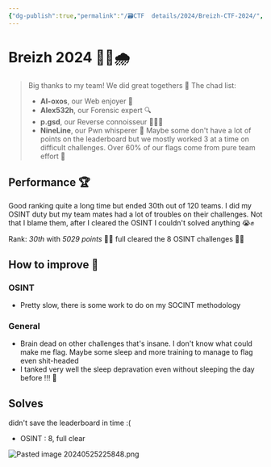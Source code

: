 ```yaml
---
{"dg-publish":true,"permalink":"/🗃CTF  details/2024/Breizh-CTF-2024/","tags":["Wrap-up","Breizh","Mid"]}
---
```


# Breizh 2024 🌊😋🌧️

> Big thanks to my team! We did great togethers 💖
> The chad list:
> - **Al-oxos**, our Web enjoyer 🤤
> - **Alex532h**, our Forensic expert 🔍
> - **p.gsd**, our Reverse connoisseur 👨‍🍳🥞
> - **NineLine**, our Pwn whisperer 🙏
> Maybe some don't have a lot of points on the leaderboard but we mostly worked 3 at a time on difficult challenges. Over 60% of our flags come from pure team effort 💪

## Performance 🏆
Good ranking quite a long time but ended 30th out of 120 teams. I did my OSINT duty but my team mates had a lot of troubles on their challenges. Not that I blame them, after I cleared the OSINT I couldn't solved anything 😭✊

Rank: *30th* with *5029 points* 🤯🎉
	full cleared the 8 OSINT challenges 🕵️‍♂️

## How to improve 📝
### OSINT
- Pretty slow, there is some work to do on my SOCINT methodology
### General
- Brain dead on other challenges that's insane. I don't know what could make me flag. Maybe some sleep and more training to manage to flag even shit-headed
- I tanked very well the sleep depravation even without sleeping the day before !!! 🤯

## Solves
didn't save the leaderboard in time :(
-  OSINT : 8, full clear


![Pasted image 20240525225848.png](/img/user/imgTypora/Pasted%20image%2020240525225848.png)
